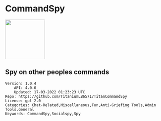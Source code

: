 # CommandSpy
<img src="https://raw.githubusercontent.com/TitaniumLB6571/TitanCommandSpy/c0730442636d9b57ede58a77783bb1571aaa0dca/icon.png" width="128" height="128" />

## Spy on other peoples commands
```properties
Version: 1.0.4
    API: 4.0.0
    Updated: 17-03-2022 01:23:23 UTC
Repo: https://github.com/TitaniumLB6571/TitanCommandSpy
License: gpl-2.0
Categories: Chat-Related,Miscellaneous,Fun,Anti-Griefing Tools,Admin Tools,General
Keywords: CommandSpy,Socialspy,Spy
```
